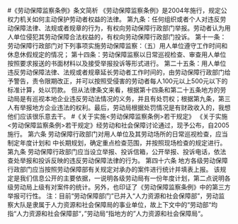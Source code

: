 #《劳动保障监察条例》条文简析
《劳动保障监察条例》是2004年施行，规定公权力机关如何主动保护劳动者权益的法律。
第九条：任何组织或者个人对违反劳动保障法律、法规或者规章的行为，有权向劳动保障行政部门举报。劳动者认为用人单位侵犯其劳动保障合法权益的，有权向劳动保障行政部门投诉。
第十一条：劳动保障行政部门对下列事项实施劳动保障监察：（五）用人单位遵守工作时间和休息休假规定的情况；
第十四条：劳动保障监察以日常巡视检查、审查用人单位按照要求报送的书面材料以及接受举报投诉等形式进行。
第二十五条：用人单位违反劳动保障法律、法规或者规章延长劳动者工作时间的，由劳动保障行政部门给予警告，责令限期改正，并可以按照受侵害的劳动者每人100元以上500元以下的标准计算，处以罚款。
但从法律条文来看，根据第十四条和第二十五条地方的劳动局是有巡视本地企业违反劳动法情况的义务，并且有处罚权；根据第九条，第三人有举报地方企业违法的权利。最后，劳动局根据处罚情况是有财政收入的，我想他们应该很乐意去干。
#《关于实施<劳动保障监察条例>若干规定》
《关于实施<劳动保障监察条例>若干规定》经劳动和社会保障讨论通过，现予公布，自2005施行。
第六条 劳动保障行政部门对用人单位及其劳动场所的日常巡视检查，应当制定年度计划和 中长期规划，确定重点检查范围，并按照现场检查的规定进行。
第九条 劳动保障行政部门应当设立举报、投诉信箱，公开举报、投诉电话，依法查处举报和投诉反映的违反劳动保障法律的行为。
第四十六条 地方各级劳动保障行政部门应当按照劳动保障部有关规定对承办的案件进行统计并填表上报。
该规定是我们信息公开的主要依据，一说明各级劳动局有一份年度计划，第二点说明各级劳动局上级有对案件的统计。另外，也印证了《劳动保障监察条例》中的第三方举报可行性。
注：目前“劳动保障部门”已并入“人力资源和社会保障部”，劳动监察大队是隶属于人力资源和社会保障局的事业单位，故上下文中的“劳动部“均指“人力资源和社会保障部“，”劳动局“指地方的”人力资源和社会保障局“。
